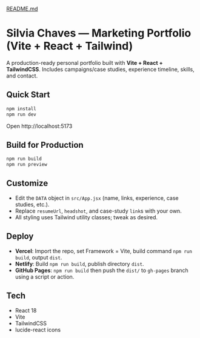 [README.md](https://github.com/user-attachments/files/22414868/README.md)
# Silvia Chaves — Marketing Portfolio (Vite + React + Tailwind)

A production-ready personal portfolio built with **Vite + React + TailwindCSS**.
Includes campaigns/case studies, experience timeline, skills, and contact.

## Quick Start
```bash
npm install
npm run dev
```

Open http://localhost:5173

## Build for Production
```bash
npm run build
npm run preview
```

## Customize
- Edit the `DATA` object in `src/App.jsx` (name, links, experience, case studies, etc.).
- Replace `resumeUrl`, `headshot`, and case-study `link`s with your own.
- All styling uses Tailwind utility classes; tweak as desired.

## Deploy
- **Vercel**: Import the repo, set Framework = Vite, build command `npm run build`, output `dist`.
- **Netlify**: Build `npm run build`, publish directory `dist`.
- **GitHub Pages**: `npm run build` then push the `dist/` to `gh-pages` branch using a script or action.

## Tech
- React 18
- Vite
- TailwindCSS
- lucide-react icons
